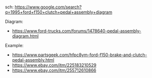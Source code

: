 sch: https://www.google.com/search?q=1995+ford+f150+clutch+pedal+assembly+diagram

Diagram:
- https://www.ford-trucks.com/forums/1478640-pedal-assembly-diagram.html


Example:
- https://www.partsgeek.com/hfpc8ym-ford-f150-brake-and-clutch-pedal-assembly.html
- https://www.ebay.com/itm/225183210529
- https://www.ebay.com/itm/255712610866
